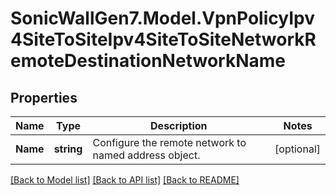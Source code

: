 # SonicWallGen7.Model.VpnPolicyIpv4SiteToSiteIpv4SiteToSiteNetworkRemoteDestinationNetworkName

## Properties

Name | Type | Description | Notes
------------ | ------------- | ------------- | -------------
**Name** | **string** | Configure the remote network to named address object. | [optional] 

[[Back to Model list]](../README.md#documentation-for-models) [[Back to API list]](../README.md#documentation-for-api-endpoints) [[Back to README]](../README.md)

